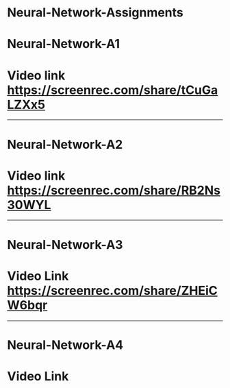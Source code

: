 # Neural-Network-Assignments

# Neural-Network-A1
# Video link  https://screenrec.com/share/tCuGaLZXx5


----------------------------
# Neural-Network-A2
# Video link https://screenrec.com/share/RB2Ns30WYL

----------------------------
# Neural-Network-A3
# Video Link https://screenrec.com/share/ZHEiCW6bqr


----------------------------
# Neural-Network-A4
# Video Link 
